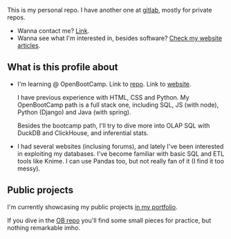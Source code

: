 
This is my personal repo. I have another one at [gitlab](https://gitlab.com/iagovar), mostly for private repos. 

- Wanna contact me? [Link](https://iagovar.com/contacto).
- Wanna see what I'm interested in, besides software? [Check my website articles](https://iagovar.com/articles).

## What is this profile about

- I'm learning @ OpenBootCamp. Link to [repo](https://github.com/iagovar/openbootcamp). Link to [website](https://open-bootcamp.com/).

  I have previous experience with HTML, CSS and Python. My OpenBootCamp path is a full stack one, including SQL, JS (with node), Python (Django) and Java (with spring).
  
  Besides the bootcamp path, I'll try to dive more into OLAP SQL with DuckDB and ClickHouse, and inferential stats.
  
- I had several websites (inclusing forums), and lately I've been interested in exploiting my databases. I've become familiar with basic SQL and ETL tools like Knime. I can use Pandas too, but not really fan of it (I find it too messy).

## Public projects

I'm currently showcasing my public projects [in my portfolio](https://iagovar.com/).

If you dive in the [OB repo](https://github.com/iagovar/openbootcamp) you'll find some small pieces for practice, but nothing remarkable imho.
